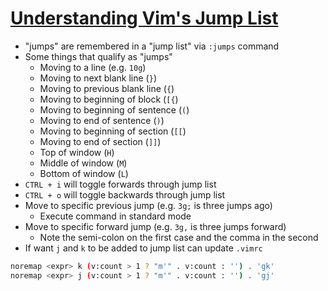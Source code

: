 # [Understanding Vim's Jump List](https://medium.com/breathe-publication/understanding-vims-jump-list-7e1bfc72cdf0)

* "jumps" are remembered in a "jump list" via `:jumps` command
* Some things that qualify as "jumps"
  * Moving to a line (e.g. `10g`)
  * Moving to next blank line (`}`)
  * Moving to previous blank line (`{`)
  * Moving to beginning of block (`[{`)
  * Moving to beginning of sentence (`(`)
  * Moving to end of sentence (`)`)
  * Moving to beginning of section (`[[`)
  * Moving to end of section (`]]`)
  * Top of window (`H`)
  * Middle of window (`M`)
  * Bottom of window (`L`)
* `CTRL + i` will toggle forwards through jump list
* `CTRL + o` will toggle backwards through jump list
* Move to specific previous jump (e.g. `3g;` is three jumps ago)
  * Execute command in standard mode
* Move to specific forward jump (e.g. `3g,` is three jumps forward)
  * Note the semi-colon on the first case and the comma in the second
* If want `j` and `k` to be added to jump list can update `.vimrc`

```bash
noremap <expr> k (v:count > 1 ? "m'" . v:count : '') . 'gk'
noremap <expr> j (v:count > 1 ? "m'" . v:count : '') . 'gj'
```


